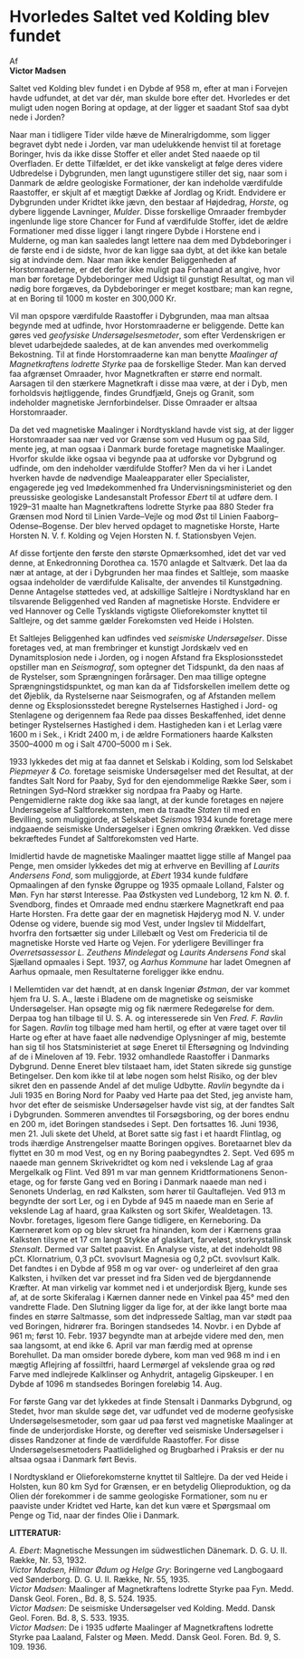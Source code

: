 # Hvorledes Saltet ved Kolding blev fundet
Af  
**Victor Madsen**  

Saltet ved Kolding blev fundet i en Dybde af 958 m, efter at man i Forvejen havde udfundet, at det var dér, man skulde bore efter det. Hvorledes er det muligt uden nogen Boring at opdage, at der ligger et saadant Stof saa dybt nede i Jorden?  

Naar man i tidligere Tider vilde hæve de Mineralrigdomme, som ligger begravet dybt nede i Jorden, var man udelukkende henvist til at foretage Boringer, hvis da ikke disse Stoffer et eller andet Sted naaede op til Overfladen. Er dette Tilfældet, er det ikke vanskeligt at følge deres videre Udbredelse i Dybgrunden, men langt ugunstigere stiller det sig, naar som i Danmark de ældre geologiske Formationer, der kan indeholde værdifulde Raastoffer, er skjult af et mægtigt Dække af Jordlag og Kridt. Endvidere er Dybgrunden under Kridtet ikke jævn, den bestaar af Højdedrag, *Horste*, og dybere liggende Lavninger, *Mulder*. Disse forskellige Omraader frembyder ingenlunde lige store Chancer for Fund af værdifulde Stoffer, idet de ældre Formationer med disse ligger i langt ringere Dybde i Horstene end i Mulderne, og man kan saaledes langt lettere naa dem med Dybdeboringer i de første end i de sidste, hvor de kan ligge saa dybt, at det ikke kan betale sig at indvinde dem. Naar man ikke kender Beliggenheden af Horstomraaderne, er det derfor ikke muligt paa Forhaand at angive, hvor man bør foretage Dybdeboringer med Udsigt til gunstigt Resultat, og man vil nødig bore forgæves, da Dybdeboringer er meget kostbare; man kan regne, at en Boring til 1000 m koster en 300,000 Kr.  

Vil man opspore værdifulde Raastoffer i Dybgrunden, maa man altsaa begynde med at udfinde, hvor Horstomraaderne er beliggende. Dette kan gøres ved *geofysiske Undersøgelsesmetoder*, som efter Verdenskrigen er blevet udarbejdede saaledes, at de kan anvendes med overkommelig Bekostning. Til at finde Horstomraaderne kan man benytte *Maalinger af Magnetkraftens lodrette Styrke* paa de forskellige Steder. Man kan derved faa afgrænset Omraader, hvor Magnetkraften er større end normalt. Aarsagen til den stærkere Magnetkraft i disse maa være, at der i Dyb, men forholdsvis højtliggende, findes Grundfjæld, Gnejs og Granit, som indeholder magnetiske Jernforbindelser. Disse Omraader er altsaa Horstomraader.  

Da det ved magnetiske Maalinger i Nordtyskland havde vist sig, at der ligger Horstomraader saa nær ved vor Grænse som ved Husum og paa Sild, mente jeg, at man ogsaa i Danmark burde foretage magnetiske Maalinger. Hvorfor skulde ikke ogsaa vi begynde paa at udforske vor Dybgrund og udfinde, om den indeholder værdifulde Stoffer? Men da vi her i Landet hverken havde de nødvendige Maaleapparater eller Specialister, engagerede jeg ved Imødekommenhed fra Undervisningsministeriet og den preussiske geologiske Landesanstalt Professor *Ebert* til at udføre dem. I 1929–31 maalte han Magnetkraftens lodrette Styrke paa 880 Steder fra Grænsen mod Nord til Linien Varde–Vejle og mod Øst til Linien Faaborg–Odense–Bogense. Der blev herved opdaget to magnetiske Horste, Harte Horsten N. V. f. Kolding og Vejen Horsten N. f. Stationsbyen Vejen.  

Af disse fortjente den første den største Opmærksomhed, idet det var ved denne, at Enkedronning Dorothea ca. 1570 anlagde et Saltværk. Det laa da nær at antage, at der i Dybgrunden her maa findes et Saltleje, som maaske ogsaa indeholder de værdifulde Kalisalte, der anvendes til Kunstgødning. Denne Antagelse støttedes ved, at adskillige Saltlejre i Nordtyskland har en tilsvarende Beliggenhed ved Randen af magnetiske Horste. Endvidere er ved Hannover og Celle Tysklands vigtigste Olieforekomster knyttet til Saltlejre, og det samme gælder Forekomsten ved Heide i Holsten.  

Et Saltlejes Beliggenhed kan udfindes ved *seismiske Undersøgelser*. Disse foretages ved, at man frembringer et kunstigt Jordskælv ved en Dynamitsplosion nede i Jorden, og i nogen Afstand fra Eksplosionsstedet opstiller man en *Seismograf*, som optegner det Tidspunkt, da den naas af de Rystelser, som Sprængningen forårsager. Den maa tillige optegne Sprængningstidspunktet, og man kan da af Tidsforskellen imellem dette og det Øjeblik, da Rystelserne naar Seismografen, og af Afstanden mellem denne og Eksplosionsstedet beregne Rystelsernes Hastighed i Jord- og Stenlagene og derigennem faa Rede paa disses Beskaffenhed, idet denne betinger Rystelsernes Hastighed i dem. Hastigheden kan i et Lerlag være 1600 m i Sek., i Kridt 2400 m, i de ældre Formationers haarde Kalksten 3500–4000 m og i Salt 4700–5000 m i Sek.  

1933 lykkedes det mig at faa dannet et Selskab i Kolding, som lod Selskabet *Piepmeyer & Co.* foretage seismiske Undersøgelser med det Resultat, at der fandtes Salt Nord for Paaby, Syd for den ejendommelige Række Søer, som i Retningen Syd–Nord strækker sig nordpaa fra Paaby og Harte. Pengemidlerne rakte dog ikke saa langt, at der kunde foretages en nøjere Undersøgelse af Saltforekomsten, men da traadte *Staten* til med en Bevilling, som muliggjorde, at Selskabet *Seismos* 1934 kunde foretage mere indgaaende seismiske Undersøgelser i Egnen omkring Ørækken. Ved disse bekræftedes Fundet af Saltforekomsten ved Harte.

Imidlertid havde de magnetiske Maalinger maattet ligge stille af Mangel paa Penge, men omsider lykkedes det mig at erhverve en Bevilling af *Laurits Andersens Fond*, som muliggjorde, at *Ebert* 1934 kunde fuldføre Opmaalingen af den fynske Øgruppe og 1935 opmaale Lolland, Falster og Møn. Fyn har størst Interesse. Paa Østkysten ved Lundeborg, 12 km N. Ø. f. Svendborg, findes et Omraade med endnu stærkere Magnetkraft end paa Harte Horsten. Fra dette gaar der en magnetisk Højderyg mod N. V. under Odense og videre, buende sig mod Vest, under Ingslev til Middelfart, hvorfra den fortsætter sig under Lillebælt og Vest om Fredericia til de magnetiske Horste ved Harte og Vejen. For yderligere Bevillinger fra *Overretsassessor L. Zeuthens Mindelegat* og *Laurits Andersens Fond* skal Sjælland opmaales i Sept. 1937, og *Aarhus Kommune* har ladet Omegnen af Aarhus opmaale, men Resultaterne foreligger ikke endnu.  

I Mellemtiden var det hændt, at en dansk Ingeniør *Østman*, der var kommet hjem fra U. S. A., læste i Bladene om de magnetiske og seismiske Undersøgelser. Han opsøgte mig og fik nærmere Redegørelse for dem. Derpaa tog han tilbage til U. S. A. og interesserede sin Ven *Fred. F. Ravlin* for Sagen. *Ravlin* tog tilbage med ham hertil, og efter at være taget over til Harte og efter at have faaet alle nødvendige Oplysninger af mig, bestemte han sig til hos Statsministeriet at søge Eneret til Eftersøgning og Indvinding af de i Mineloven af 19. Febr. 1932 omhandlede Raastoffer i Danmarks Dybgrund. Denne Eneret blev tilstaaet ham, idet Staten sikrede sig gunstige Betingelser. Den kom ikke til at løbe nogen som helst Risiko, og der blev sikret den en passende Andel af det mulige Udbytte. *Ravlin* begyndte da i Juli 1935 en Boring Nord for Paaby ved Harte paa det Sted, jeg anviste ham, hvor det efter de seismiske Undersøgelser havde vist sig, at der fandtes Salt i Dybgrunden. Sommeren anvendtes til Forsøgsboring, og der bores endnu en 200 m, idet Boringen standsedes i Sept. Den fortsattes 16. Juni 1936, men 21. Juli skete det Uheld, at Boret satte sig fast i et haardt Flintlag, og trods ihærdige Anstrengelser maatte Boringen opgives. Boretaarnet blev da flyttet en 30 m mod Vest, og en ny Boring paabegyndtes 2. Sept. Ved 695 m naaede man gennem Skrivekridtet og kom ned i vekslende Lag af graa Mergelkalk og Flint. Ved 891 m var man gennem Kridtformationens Senon-etage, og for første Gang ved en Boring i Danmark naaede man ned i Senonets Underlag, en rød Kalksten, som hører til Gaultaflejen. Ved 913 m begyndte der sort Ler, og i en Dybde af 945 m naaede man en Serie af vekslende Lag af haard, graa Kalksten og sort Skifer, Wealdetagen. 13. Novbr. foretages, ligesom flere Gange tidligere, en Kerneboring. Da Kærnerøret kom op og blev skruet fra hinanden, kom der i Kærnens graa Kalksten tilsyne et 17 cm langt Stykke af glasklart, farveløst, storkrystallinsk *Stensalt*. Dermed var Saltet paavist. En Analyse viste, at det indeholdt 98 pCt. Klornatrium, 0,3 pCt. svovlsurt Magnesia og 0,2 pCt. svovlsurt Kalk. Det fandtes i en Dybde af 958 m og var over- og underleiret af den graa Kalksten, i hvilken det var presset ind fra Siden ved de bjergdannende Kræfter. At man virkelig var kommet ned i et underjordisk Bjerg, kunde ses af, at de sorte Skiferalag i Kærnen danner nede en Vinkel paa 45° med den vandrette Flade. Den Slutning ligger da lige for, at der ikke langt borte maa findes en større Saltmasse, som det indpressede Saltlag, man var stødt paa ved Boringen, hidrører fra. Boringen standsedes 14. Novbr. i en Dybde af 961 m; først 10. Febr. 1937 begyndte man at arbejde videre med den, men saa langsomt, at end ikke 6. April var man færdig med at oprense Borehullet. Da man omsider borede dybere, kom man ved 968 m ind i en mægtig Aflejring af fossiltfri, haard Lermørgel af vekslende graa og rød Farve med indlejrede Kalklinser og Anhydrit, antagelig Gipskeuper. I en Dybde af 1096 m standsedes Boringen foreløbig 14. Aug.  

For første Gang var det lykkedes at finde Stensalt i Danmarks Dybgrund, og Stedet, hvor man skulde søge det, var udfundet ved de moderne geofysiske Undersøgelsesmetoder, som gaar ud paa først ved magnetiske Maalinger at finde de underjordiske Horste, og derefter ved seismiske Undersøgelser i disses Randzoner at finde de værdifulde Raastoffer. For disse Undersøgelsesmetoders Paatlidelighed og Brugbarhed i Praksis er der nu altsaa ogsaa i Danmark ført Bevis.  

I Nordtyskland er Olieforekomsterne knyttet til Saltlejre. Da der ved Heide i Holsten, kun 80 km Syd for Grænsen, er en betydelig Olieproduktion, og da Olien dér forekommer i de samme geologiske Formationer, som nu er paaviste under Kridtet ved Harte, kan det kun være et Spørgsmaal om Penge og Tid, naar der findes Olie i Danmark.  

**LITTERATUR:**  

*A. Ebert*: Magnetische Messungen im südwestlichen Dänemark. D. G. U. II. Række, Nr. 53, 1932.  
*Victor Madsen, Hilmar Ødum og Helge Gry*: Boringerne ved Langbogaard ved Sønderborg. D. G. U. II. Række, Nr. 55, 1935.  
*Victor Madsen*: Maalinger af Magnetkraftens lodrette Styrke paa Fyn. Medd. Dansk Geol. Foren., Bd. 8, S. 524. 1935.  
*Victor Madsen*: De seismiske Undersøgelser ved Kolding. Medd. Dansk Geol. Foren. Bd. 8, S. 533. 1935.  
*Victor Madsen*: De i 1935 udførte Maalinger af Magnetkraftens lodrette Styrke paa Laaland, Falster og Møen. Medd. Dansk Geol. Foren. Bd. 9, S. 109. 1936.
